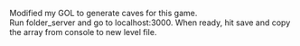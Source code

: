 Modified my GOL to generate caves for this game.  
Run folder_server and go to localhost:3000.
When ready, hit save and copy the array from console to new level file.